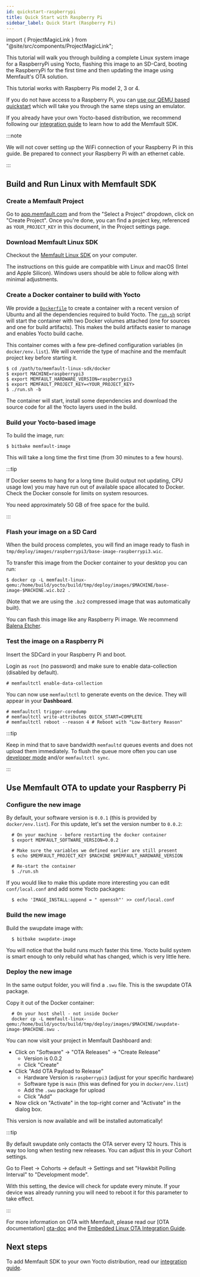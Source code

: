 ```yaml
---
id: quickstart-raspberrypi
title: Quick Start with Raspberry Pi
sidebar_label: Quick Start (Raspberry Pi)
---
```


import { ProjectMagicLink } from "@site/src/components/ProjectMagicLink";

This tutorial will walk you through building a complete Linux system image
for a RaspberryPi using Yocto, flashing this image to an SD-Card, booting the
RaspberryPi for the first time and then updating the image using Memfault's
OTA solution.

This tutorial works with Raspberry Pis model 2, 3 or 4.

If you do not have access to a Raspberry Pi, you can [use our QEMU based
quickstart][quickstart-qemu] which will take you through the same steps using
an emulator.

If you already have your own Yocto-based distribution, we recommend following
our [integration guide][integration-guide] to learn how to add the Memfault SDK.

:::note

We will not cover setting up the WiFi connection of your Raspberry Pi in this
guide. Be prepared to connect your Raspberry Pi with an ethernet cable.

:::

[quickstart-qemu]: /docs/linux/quickstart
[integration-guide]: /docs/linux/integration-guide/

## Build and Run Linux with Memfault SDK

### Create a Memfault Project

Go to [app.memfault.com](https://app.memfault.com) and from the "Select a
Project" dropdown, click on "Create Project". Once you're done, you can find a
project key, referenced as `YOUR_PROJECT_KEY` in this document, in the Project
settings page.

### Download Memfault Linux SDK

Checkout the [Memfault Linux SDK][sdk] on your computer.

The instructions on this guide are compatible with Linux and macOS (Intel and
Apple Silicon). Windows users should be able to follow along with minimal
adjustments.

[sdk]: https://github.com/memfault/memfault-linux-sdk/

### Create a Docker container to build with Yocto

We provide a [`Dockerfile`][dockerfile] to create a container with a recent
version of Ubuntu and all the dependencies required to build Yocto. The
[`run.sh`][run.sh] script will start the container with two Docker volumes
attached (one for sources and one for build artifacts). This makes the build
artifacts easier to manage and enables Yocto build cache.

This container comes with a few pre-defined configuration variables (in
`docker/env.list`). We will override the type of machine and the memfault
project key before starting it.

```
$ cd /path/to/memfault-linux-sdk/docker
$ export MACHINE=raspberrypi3
$ export MEMFAULT_HARDWARE_VERSION=raspberrypi3
$ export MEMFAULT_PROJECT_KEY=<YOUR_PROJECT_KEY>
$ ./run.sh -b
```

The container will start, install some dependencies and download the source
code for all the Yocto layers used in the build.

### Build your Yocto-based image

To build the image, run:

```
$ bitbake memfault-image
```

This will take a long time the first time (from 30 minutes to a few hours).

:::tip

If Docker seems to hang for a long time (build output not updating, CPU usage
low) you may have run out of available space allocated to Docker. Check the
Docker console for limits on system resources.

You need approximately 50 GB of free space for the build.

:::

[dockerfile]: https://github.com/memfault/memfault-linux-sdk/blob/-/docker/Dockerfile
[run.sh]: https://github.com/memfault/memfault-linux-sdk/blob/-/docker/run.sh

### Flash your image on a SD Card

When the build process completes, you will find an image ready to flash
in `tmp/deploy/images/raspberrypi3/base-image-raspberrypi3.wic`.

To transfer this image from the Docker container to your desktop you can run:

```
$ docker cp -L memfault-linux-qemu:/home/build/yocto/build/tmp/deploy/images/$MACHINE/base-image-$MACHINE.wic.bz2 .
```

(Note that we are using the `.bz2` compressed image that was automatically
built).

You can flash this image like any Raspberry Pi image. We recommend
[Balena Etcher][balena-etcher].

[balena-etcher]: https://www.balena.io/etcher#download-etcher

### Test the image on a Raspberry Pi

Insert the SDCard in your Raspberry Pi and boot.

Login as `root` (no password) and make sure to enable data-collection (disabled
by default).

```
# memfaultctl enable-data-collection
```

You can now use `memfaultctl` to generate events on the device. They will appear
in your&nbsp;<ProjectMagicLink path="/"><b>Dashboard</b></ProjectMagicLink>.

```
# memfaultctl trigger-coredump
# memfaultctl write-attributes QUICK_START=COMPLETE
# memfaultctl reboot --reason 4 # Reboot with "Low-Battery Reason"
```

:::tip

Keep in mind that to save bandwidth `memfaultd` queues events and does not
upload them immediately. To flush the queue more often you can use [developer
mode][developer-mode] and/or `memfaultctl sync`.

:::

## Use Memfault OTA to update your Raspberry Pi

### Configure the new image

By default, your software version is `0.0.1` (this is provided by `docker/env.list`). For this
update, let's set the version number to `0.0.2`:

```
  # On your machine - before restarting the docker container
  $ export MEMFAULT_SOFTWARE_VERSION=0.0.2

  # Make sure the variables we defined earlier are still present
  $ echo $MEMFAULT_PROJECT_KEY $MACHINE $MEMFAULT_HARDWARE_VERSION

  # Re-start the container
  $ ./run.sh
```

If you would like to make this update more interesting you can edit
`conf/local.conf` and add some Yocto packages:

```
  $ echo 'IMAGE_INSTALL:append = " openssh"' >> conf/local.conf
```

### Build the new image

Build the swupdate image with:

```
  $ bitbake swupdate-image
```

You will notice that the build runs much faster this time. Yocto build
system is smart enough to only rebuild what has changed, which is very little
here.

### Deploy the new image

In the same output folder, you will find a `.swu` file. This is the swupdate
OTA package.

Copy it out of the Docker container:

```
  # On your host shell - not inside Docker
  docker cp -L memfault-linux-qemu:/home/build/yocto/build/tmp/deploy/images/$MACHINE/swupdate-image-$MACHINE.swu .
```

You can now visit your project in Memfault Dashboard and:

- Click on "Software" → "OTA Releases" → "Create Release"
  - Version is 0.0.2
  - Click "Create"
- Click "Add OTA Payload to Release"
  - Hardware Version is `raspberrypi3` (adjust for your specific hardware)
  - Software type is `main` (this was defined for you in `docker/env.list`)
  - Add the `.swu` package for upload
  - Click "Add"
- Now click on "Activate" in the top-right corner and "Activate" in the dialog
  box.

This version is now available and will be installed automatically!

:::tip

By default swupdate only contacts the OTA server every 12 hours. This is way
too long when testing new releases. You can adjust this in your Cohort settings.

Go to Fleet → Cohorts → default → Settings and set "Hawkbit Polling
Interval" to "Development mode".

With this setting, the device will check for update every minute. If your device
was already running you will need to reboot it for this parameter to take effect.

:::

For more information on OTA with Memfault, please read our [OTA documentation]
[ota-doc] and the [Embedded Linux OTA Integration Guide][ota-linux-guide].

[ota-doc]: /docs/platform/ota
[ota-linux-guide]: /docs/linux/ota
[developer-mode]: /docs/linux/reference-memfaultctl-cli#developer-mode

## Next steps

To add Memfault SDK to your own Yocto distribution, read our [integration
guide][integration-guide].

[integration-guide]: /docs/linux/integration-guide
